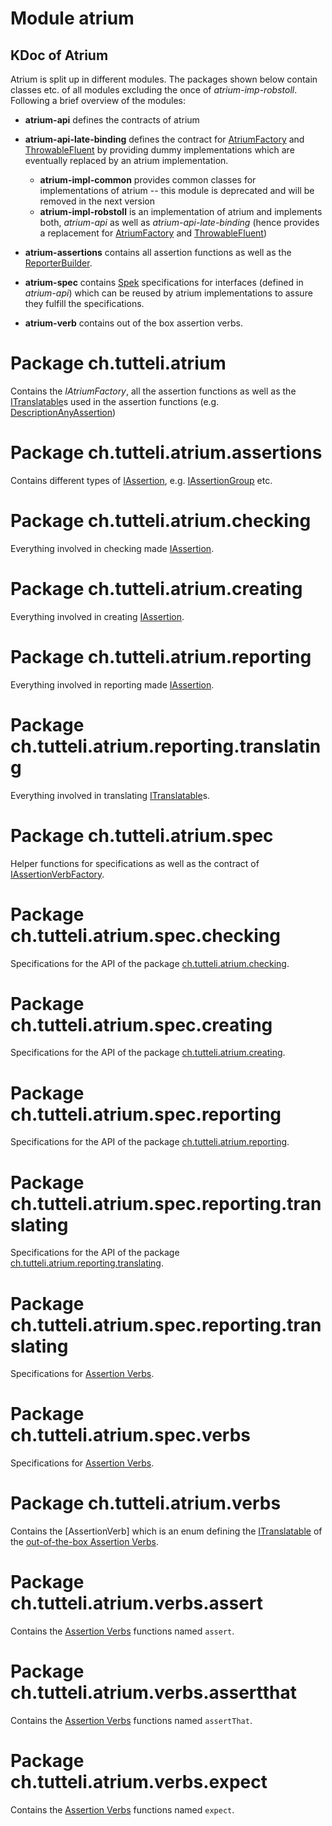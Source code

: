 # Module atrium

## KDoc of Atrium
Atrium is split up in different modules. The packages shown below contain 
classes etc. of all modules excluding the once of _atrium-imp-robstoll_.
Following a brief overview of the modules:
- **atrium-api** defines the contracts of atrium
- **atrium-api-late-binding** defines the contract for 
  [AtriumFactory](./ch.tutteli.atrium/-atrium-factory/index.html) and 
  [ThrowableFluent](./ch.tutteli.atrium.creating/-throwable-fluent/index.html)
  by providing dummy implementations which are eventually replaced by an atrium implementation. 

  - **atrium-impl-common** provides common classes for implementations of atrium 
    -- this module is deprecated and will be removed in the next version
  - **atrium-impl-robstoll** is an implementation of atrium and implements both, _atrium-api_ as well as 
    _atrium-api-late-binding_ (hence provides a replacement for 
    [AtriumFactory](./ch.tutteli.atrium/-atrium-factory/index.html) and 
    [ThrowableFluent](./ch.tutteli.atrium.creating/-throwable-fluent/index.html))
    
- **atrium-assertions** contains all assertion functions as well as the 
  [ReporterBuilder](./ch.tutteli.atrium.reporting/-reporter-builder/index.html).
- **atrium-spec** contains [Spek](http://spekframework.org/) specifications for interfaces (defined in 
  _atrium-api_) which can be reused by atrium implementations to assure they fulfill the specifications. 
- **atrium-verb** contains out of the box assertion verbs.
 
 

# Package ch.tutteli.atrium
Contains the *IAtriumFactory*, all the assertion functions as well as the 
[ITranslatable](./ch.tutteli.atrium.reporting.translating/-i-translatable/index.html)s used in the assertion 
functions (e.g. [DescriptionAnyAssertion](./ch.tutteli.atrium/-description-any-assertion/index.html))

# Package ch.tutteli.atrium.assertions
Contains different types of [IAssertion](./ch.tutteli.atrium.assertions/-i-assertion/index.html), 
e.g. [IAssertionGroup](./ch.tutteli.atrium.assertions/-i-asertion-group/index.html) etc.

# Package ch.tutteli.atrium.checking
Everything involved in checking made [IAssertion](./ch.tutteli.atrium.assertions/-i-assertion/index.html).

# Package ch.tutteli.atrium.creating
Everything involved in creating [IAssertion](./ch.tutteli.atrium.assertions/-i-assertion/index.html).

# Package ch.tutteli.atrium.reporting
Everything involved in reporting made [IAssertion](./ch.tutteli.atrium.assertions/-i-assertion/index.html).

# Package ch.tutteli.atrium.reporting.translating
Everything involved in translating [ITranslatable](./ch.tutteli.atrium.reporting.translating/-i-translatable/index.html)s.

# Package ch.tutteli.atrium.spec
Helper functions for specifications as well as the contract of [IAssertionVerbFactory](./ch.tutteli.atrium.spec/-i-assertion-verb-factory/index.html).

# Package ch.tutteli.atrium.spec.checking
Specifications for the API of the package [ch.tutteli.atrium.checking](./ch.tutteli.atrium.checking/index.html).

# Package ch.tutteli.atrium.spec.creating
Specifications for the API of the package [ch.tutteli.atrium.creating](./ch.tutteli.atrium.creating/index.html).

# Package ch.tutteli.atrium.spec.reporting
Specifications for the API of the package [ch.tutteli.atrium.reporting](./ch.tutteli.atrium.reporting/index.html).

# Package ch.tutteli.atrium.spec.reporting.translating
Specifications for the API of the package [ch.tutteli.atrium.reporting.translating](./ch.tutteli.atrium.reporting.translating/index.html).

# Package ch.tutteli.atrium.spec.reporting.translating
Specifications for [Assertion Verbs](https://github.com/robstoll/atrium#use-own-assertion-verbs).

# Package ch.tutteli.atrium.spec.verbs
Specifications for [Assertion Verbs](https://github.com/robstoll/atrium#use-own-assertion-verbs).

# Package ch.tutteli.atrium.verbs
Contains the [AssertionVerb] which is an enum defining the 
[ITranslatable](./ch.tutteli.atrium.reporting.translating/-i-translatable/index.html)
of the [out-of-the-box Assertion Verbs](https://github.com/robstoll/atrium#out-of-the-box-assertion-verbs).
 
# Package ch.tutteli.atrium.verbs.assert
Contains the [Assertion Verbs](https://github.com/robstoll/atrium#use-own-assertion-verbs) functions named `assert`.

# Package ch.tutteli.atrium.verbs.assertthat
Contains the [Assertion Verbs](https://github.com/robstoll/atrium#use-own-assertion-verbs) functions named `assertThat`.

# Package ch.tutteli.atrium.verbs.expect
Contains the [Assertion Verbs](https://github.com/robstoll/atrium#use-own-assertion-verbs) functions named `expect`.